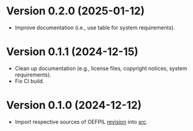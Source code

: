 # Version 0.2.0 (2025-01-12)

  * Improve documentation (i.e., use table for system requirements).

# Version 0.1.1 (2024-12-15)

  * Clean up documentation (e.g., license files, copyright notices, system requirements).
  * Fix CI build.

# Version 0.1.0 (2024-12-12)

  * Import respective sources of OEFPIL [revision] into [src].

[revision]: https://gitlab.com/cmi6014/oefpil/-/tree/923643b76ee7cc1aa83750a73e9e5eae3ed6531b
[src]: src
